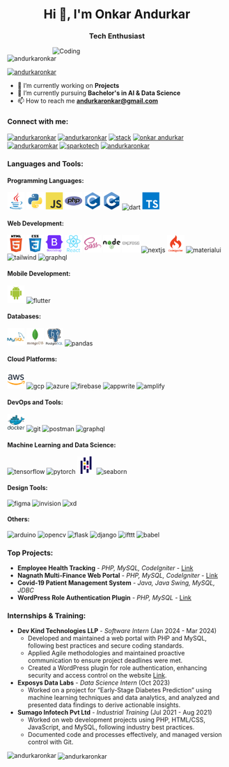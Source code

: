 <h1 align="center">Hi 👋, I'm Onkar Andurkar</h1>
<h3 align="center">Tech Enthusiast</h3>
<img align="right" alt="Coding" width="400" src="https://media1.giphy.com/media/qgQUggAC3Pfv687qPC/giphy.gif?cid=790b7611a628a0a423c10a65b1db0e95d6e966ccd7e1167c&rid=giphy.gif&ct=g" >

<p align="left"> <img src="https://komarev.com/ghpvc/?username=andurkaronkar&label=Profile%20views&color=0e75b6&style=flat" alt="andurkaronkar" /> </p>

<p align="left"> <a href="https://twitter.com/andurkaronkar" target="blank"><img src="https://img.shields.io/twitter/follow/andurkaronkar?logo=twitter&style=for-the-badge" alt="andurkaronkar" /></a> </p>

- 🔭 I’m currently working on **Projects**
- 🌱 I’m currently pursuing **Bachelor's in AI & Data Science**
- 📫 How to reach me **andurkaronkar@gmail.com**

<h3 align="left">Connect with me:</h3>
<p align="left">
<a href="https://twitter.com/andurkaronkar" target="blank"><img align="center" src="https://raw.githubusercontent.com/rahuldkjain/github-profile-readme-generator/master/src/images/icons/Social/twitter.svg" alt="andurkaronkar" height="30" width="40" /></a>
<a href="https://linkedin.com/in/onkar-andurkar-5291261a1" target="blank"><img align="center" src="https://raw.githubusercontent.com/rahuldkjain/github-profile-readme-generator/master/src/images/icons/Social/linked-in-alt.svg" alt="andurkaronkar" height="30" width="40" /></a>
<a href="https://stackoverflow.com/users/20872065" target="blank"><img align="center" src="https://raw.githubusercontent.com/rahuldkjain/github-profile-readme-generator/master/src/images/icons/Social/stack-overflow.svg" alt="stack" height="30" width="40" /></a>
<a href="https://fb.com/onkar andurkar" target="blank"><img align="center" src="https://raw.githubusercontent.com/rahuldkjain/github-profile-readme-generator/master/src/images/icons/Social/facebook.svg" alt="onkar andurkar" height="30" width="40" /></a>
<a href="https://instagram.com/andurkaromkar" target="blank"><img align="center" src="https://raw.githubusercontent.com/rahuldkjain/github-profile-readme-generator/master/src/images/icons/Social/instagram.svg" alt="andurkaromkar" height="30" width="40" /></a>
<a href="https://www.youtube.com/c/sparkotech" target="blank"><img align="center" src="https://raw.githubusercontent.com/rahuldkjain/github-profile-readme-generator/master/src/images/icons/Social/youtube.svg" alt="sparkotech" height="30" width="40" /></a>
<a href="https://www.hackerrank.com/andurkaronkar" target="blank"><img align="center" src="https://raw.githubusercontent.com/rahuldkjain/github-profile-readme-generator/master/src/images/icons/Social/hackerrank.svg" alt="andurkaronkar" height="30" width="40" /></a>
</p>

<h3 align="left">Languages and Tools:</h3>
<h4 align="left">Programming Languages:</h4>
<p align="left"> <img src="https://raw.githubusercontent.com/devicons/devicon/master/icons/java/java-original.svg" alt="java" width="40" height="40"/> <img src="https://raw.githubusercontent.com/devicons/devicon/master/icons/python/python-original.svg" alt="python" width="40" height="40"/> <img src="https://raw.githubusercontent.com/devicons/devicon/master/icons/javascript/javascript-original.svg" alt="javascript" width="40" height="40"/> <img src="https://raw.githubusercontent.com/devicons/devicon/master/icons/php/php-original.svg" alt="php" width="40" height="40"/> <img src="https://raw.githubusercontent.com/devicons/devicon/master/icons/c/c-original.svg" alt="c" width="40" height="40"/> <img src="https://raw.githubusercontent.com/devicons/devicon/master/icons/cplusplus/cplusplus-original.svg" alt="cplusplus" width="40" height="40"/> <img src="https://www.vectorlogo.zone/logos/dartlang/dartlang-icon.svg" alt="dart" width="40" height="40"/> <img src="https://raw.githubusercontent.com/devicons/devicon/master/icons/typescript/typescript-original.svg" alt="typescript" width="40" height="40"/> </p>

<h4 align="left">Web Development:</h4>
<p align="left">
<img src="https://raw.githubusercontent.com/devicons/devicon/master/icons/html5/html5-original-wordmark.svg" alt="html5" width="40" height="40"/> 
<img src="https://raw.githubusercontent.com/devicons/devicon/master/icons/css3/css3-original-wordmark.svg" alt="css3" width="40" height="40"/> 
<img src="https://raw.githubusercontent.com/devicons/devicon/master/icons/bootstrap/bootstrap-plain-wordmark.svg" alt="bootstrap" width="40" height="40"/> 
<img src="https://raw.githubusercontent.com/devicons/devicon/master/icons/react/react-original-wordmark.svg" alt="react" width="40" height="40"/> 
<img src="https://raw.githubusercontent.com/devicons/devicon/master/icons/sass/sass-original.svg" alt="sass" width="40" height="40"/> 
<img src="https://raw.githubusercontent.com/devicons/devicon/master/icons/nodejs/nodejs-original-wordmark.svg" alt="nodejs" width="40" height="40"/> 
<img src="https://raw.githubusercontent.com/devicons/devicon/master/icons/express/express-original-wordmark.svg" alt="express" width="40" height="40"/> 
<img src="https://cdn.worldvectorlogo.com/logos/nextjs-2.svg" alt="nextjs" width="40" height="40"/> 
<img src="https://raw.githubusercontent.com/devicons/devicon/master/icons/codeigniter/codeigniter-plain-wordmark.svg" alt="codeigniter" width="40" height="40"/> 
<img src="https://cdn.jsdelivr.net/gh/devicons/devicon@latest/icons/materialui/materialui-original.svg"  alt="materialui" width="40" height="40"/> 
<img src="https://www.vectorlogo.zone/logos/tailwindcss/tailwindcss-icon.svg" alt="tailwind" width="40" height="40"/> 
<img src="https://www.vectorlogo.zone/logos/graphql/graphql-icon.svg" alt="graphql" width="40" height="40"/> 
</p>
<h4 align="left">Mobile Development:</h4>
<p align="left">
<img src="https://raw.githubusercontent.com/devicons/devicon/master/icons/android/android-original-wordmark.svg" alt="android" width="40" height="40"/> 
<img src="https://www.vectorlogo.zone/logos/flutterio/flutterio-icon.svg" alt="flutter" width="40" height="40"/> 
</p>
<h4 align="left">Databases:</h4>
<p align="left">
<img src="https://raw.githubusercontent.com/devicons/devicon/master/icons/mysql/mysql-original-wordmark.svg" alt="mysql" width="40" height="40"/> 
<img src="https://raw.githubusercontent.com/devicons/devicon/master/icons/mongodb/mongodb-original-wordmark.svg" alt="mongodb" width="40" height="40"/> 
<img src="https://raw.githubusercontent.com/devicons/devicon/master/icons/postgresql/postgresql-original-wordmark.svg" alt="postgresql" width="40" height="40"/> 
<img src="https://www.vectorlogo.zone/logos/pandas/pandas-icon.svg" alt="pandas" width="40" height="40"/> 
</p>

<h4 align="left">Cloud Platforms:</h4><p align="left">
<img src="https://raw.githubusercontent.com/devicons/devicon/master/icons/amazonwebservices/amazonwebservices-original-wordmark.svg" alt="aws" width="40" height="40"/> 
<img src="https://www.vectorlogo.zone/logos/google_cloud/google_cloud-icon.svg" alt="gcp" width="40" height="40"/> 
<img src="https://www.vectorlogo.zone/logos/microsoft_azure/microsoft_azure-icon.svg" alt="azure" width="40" height="40"/> 
<img src="https://www.vectorlogo.zone/logos/firebase/firebase-icon.svg" alt="firebase" width="40" height="40"/> 
<img src="https://www.vectorlogo.zone/logos/appwriteio/appwriteio-icon.svg" alt="appwrite" width="40" height="40"/> 
<img src="https://docs.amplify.aws/assets/logo-dark.svg" alt="amplify" width="40" height="40"/> </p>

<h4 align="left">DevOps and Tools:</h4><p align="left">
<img src="https://raw.githubusercontent.com/devicons/devicon/master/icons/docker/docker-original-wordmark.svg" alt="docker" width="40" height="40"/> 
<img src="https://www.vectorlogo.zone/logos/git-scm/git-scm-icon.svg" alt="git" width="40" height="40"/> 
<img src="https://www.vectorlogo.zone/logos/getpostman/getpostman-icon.svg" alt="postman" width="40" height="40"/> 
<img src="https://raw.githubusercontent.com/devicons/devicon/master/icons/graphql/graphql-icon.svg" alt="graphql" width="40" height="40"/> 
 </p>

<h4 align="left">Machine Learning and Data Science:</h4><p align="left">
<img src="https://www.vectorlogo.zone/logos/tensorflow/tensorflow-icon.svg" alt="tensorflow" width="40" height="40"/> 
<img src="https://www.vectorlogo.zone/logos/pytorch/pytorch-icon.svg" alt="pytorch" width="40" height="40"/> 
<img src="https://raw.githubusercontent.com/devicons/devicon/master/icons/pandas/pandas-original.svg" alt="pandas" width="40" height="40"/> 
<img src="https://seaborn.pydata.org/_images/logo-mark-lightbg.svg" alt="seaborn" width="40" height="40"/> </p>

<h4 align="left">Design Tools:</h4><p align="left">
<img src="https://www.vectorlogo.zone/logos/figma/figma-icon.svg" alt="figma" width="40" height="40"/> 
<img src="https://www.vectorlogo.zone/logos/invisionapp/invisionapp-icon.svg" alt="invision" width="40" height="40"/> 
<img src="https://cdn.worldvectorlogo.com/logos/adobe-xd.svg" alt="xd" width="40" height="40"/> </p>

<h4 align="left">Others:</h4><p align="left">
<img src="https://cdn.worldvectorlogo.com/logos/arduino-1.svg" alt="arduino" width="40" height="40"/> 
<img src="https://www.vectorlogo.zone/logos/opencv/opencv-icon.svg" alt="opencv" width="40" height="40"/> 
<img src="https://www.vectorlogo.zone/logos/pocoo_flask/pocoo_flask-icon.svg" alt="flask" width="40" height="40"/> 
<img src="https://www.vectorlogo.zone/logos/django/django-icon.svg" alt="django" width="40" height="40"/> 
<img src="https://www.vectorlogo.zone/logos/ifttt/ifttt-ar21.svg" alt="ifttt" width="40" height="40"/> 
<img src="https://www.vectorlogo.zone/logos/babeljs/babeljs-icon.svg" alt="babel" width="40" height="40"/></p> 


<h3 align="left">Top Projects:</h3>
<ul>
  <li><strong>Employee Health Tracking</strong> - <em>PHP, MySQL, CodeIgniter</em> - <a href="https://isonweb.tech/">Link</a></li>
  <li><strong>Nagnath Multi-Finance Web Portal</strong> - <em>PHP, MySQL, CodeIgniter</em> - <a href="https://admin.nagnathfinance.in/">Link</a></li>
  <li><strong>Covid-19 Patient Management System</strong> - <em>Java, Java Swing, MySQL, JDBC</em></li>
  <li><strong>WordPress Role Authentication Plugin</strong> - <em>PHP, MySQL</em> - <a href="https://hyundaicebrandshop.net">Link</a></li>
</ul>

<h3 align="left">Internships & Training:</h3>
<ul>
  <li><strong>Dev Kind Technologies LLP</strong> - <em>Software Intern</em> (Jan 2024 - Mar 2024)
    <ul>
      <li>Developed and maintained a web portal with PHP and MySQL, following best practices and secure coding standards.</li>
      <li>Applied Agile methodologies and maintained proactive communication to ensure project deadlines were met.</li>
      <li>Created a WordPress plugin for role authentication, enhancing security and access control on the website <a href="https://hyundaicebrandshop.net">Link</a>.</li>
    </ul>
  </li>
  <li><strong>Exposys Data Labs</strong> - <em>Data Science Intern</em> (Oct 2023)
    <ul>
      <li>Worked on a project for ”Early-Stage Diabetes Prediction” using machine learning techniques and data analytics, and analyzed and presented data findings to derive actionable insights.</li>
    </ul>
  </li>
  <li><strong>Sumago Infotech Pvt Ltd</strong> - <em>Industrial Training</em> (Jul 2021 - Aug 2021)
    <ul>
      <li>Worked on web development projects using PHP, HTML/CSS, JavaScript, and MySQL, following industry best practices.</li>
      <li>Documented code and processes effectively, and managed version control with Git.</li>
    </ul>
  </li>
</ul>



<p><img align="left" src="https://github-readme-stats.vercel.app/api/top-langs?username=andurkaronkar&show_icons=true&locale=en&layout=compact" alt="andurkaronkar" /></p>

<p>&nbsp;<img align="center" src="https://github-readme-stats.vercel.app/api?username=andurkaronkar&show_icons=true&locale=en" alt="andurkaronkar" /></p>


